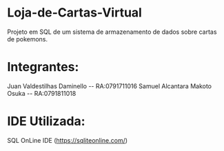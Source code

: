 # Loja-de-Cartas-Virtual
Projeto em SQL de um sistema de armazenamento de dados sobre cartas de pokemons.

# Integrantes:
Juan Valdestilhas Daminello -- RA:0791711016
Samuel Alcantara Makoto Osuka -- RA:0791811018

# IDE Utilizada:
SQL OnLine IDE (https://sqliteonline.com/)


